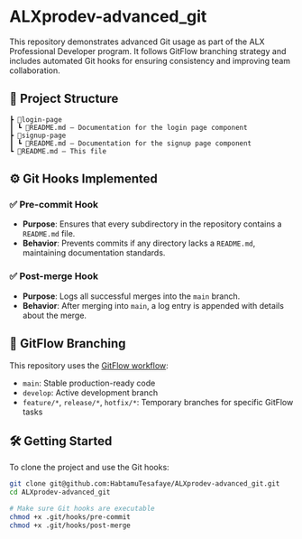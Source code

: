 # ALXprodev-advanced_git

This repository demonstrates advanced Git usage as part of the ALX Professional Developer program. It follows GitFlow branching strategy and includes automated Git hooks for ensuring consistency and improving team collaboration.

## 📁 Project Structure

```
┣ 📂login-page
┃ ┗ 📜README.md — Documentation for the login page component
┣ 📂signup-page
┃ ┗ 📜README.md — Documentation for the signup page component
┗ 📜README.md — This file

````

## ⚙️ Git Hooks Implemented

### ✅ Pre-commit Hook
- **Purpose**: Ensures that every subdirectory in the repository contains a `README.md` file.
- **Behavior**: Prevents commits if any directory lacks a `README.md`, maintaining documentation standards.

### ✅ Post-merge Hook
- **Purpose**: Logs all successful merges into the `main` branch.
- **Behavior**: After merging into `main`, a log entry is appended with details about the merge.

## 🌱 GitFlow Branching

This repository uses the [GitFlow workflow](https://www.atlassian.com/git/tutorials/comparing-workflows/gitflow-workflow):
- `main`: Stable production-ready code
- `develop`: Active development branch
- `feature/*`, `release/*`, `hotfix/*`: Temporary branches for specific GitFlow tasks

## 🛠️ Getting Started

To clone the project and use the Git hooks:

```bash
git clone git@github.com:HabtamuTesafaye/ALXprodev-advanced_git.git
cd ALXprodev-advanced_git

# Make sure Git hooks are executable
chmod +x .git/hooks/pre-commit
chmod +x .git/hooks/post-merge
````
